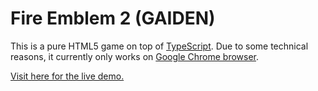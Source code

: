 # Fire Emblem 2 (GAIDEN)

This is a pure HTML5 game on top of [TypeScript](http://www.typescriptlang.org). Due to some technical reasons, it currently only works on [Google Chrome browser](http://www.google.com/chrome).

[Visit here for the live demo. ](http://amazingmolly.com/fe2/)